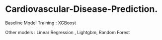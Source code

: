 # Cardiovascular-Disease-Prediction.

Baseline Model Training : XGBoost

Other models : Linear Regression , Lightgbm, Random Forest
